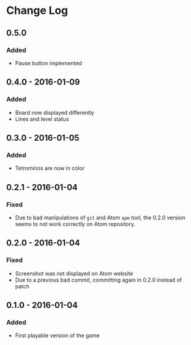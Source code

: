 # Change Log

## 0.5.0
### Added
- Pause button implemented

## 0.4.0 - 2016-01-09
### Added
- Board now displayed differently
- Lines and level status

## 0.3.0 - 2016-01-05
### Added
- Tetrominos are now in color

## 0.2.1 - 2016-01-04
### Fixed
- Due to bad manipulations of `git` and Atom `apm` tool, the 0.2.0 version seems to not work correctly on Atom repository.

## 0.2.0 - 2016-01-04
### Fixed
- Screenshot was not displayed on Atom website
- Due to a previous bad commit, committing again in 0.2.0 instead of patch

## 0.1.0 - 2016-01-04
### Added
- First playable version of the game
